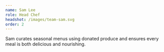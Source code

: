 ```yaml
---
name: Sam Lee
role: Head Chef
headshot: /images/team-sam.svg
order: 2
---
```

Sam curates seasonal menus using donated produce and ensures every meal is both delicious and nourishing.
